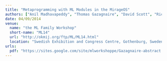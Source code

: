 ```yaml
---
title: "Metaprogramming with ML Modules in the MirageOS"
authors: ["Anil Madhavapeddy", "Thomas Gazagnaire", "David Scott", "Richard Mortier"]
date: 04/09/2014
venue:
  name: "the ML Family Workshop"
  short-name: "ML14"
  url: "http://okmij.org/ftp/ML/ML14.html"
  location: "Swedish Exhibition and Congress Centre, Gothenburg, Sweden"
urls:
  pdf: "https://sites.google.com/site/mlworkshoppe/Gazagnaire-abstract.pdf?attredirects=1"
---
```


